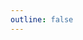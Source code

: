 ```yaml
---
outline: false
---
```


<script setup lang='ts'>
import TypingTest from '@/TypingTest.vue';
</script>

<TypingTest />

<style>
</style>
